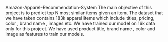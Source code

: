 Amazon-Apparel-Recommendation-System
The main objective of this project is to predict top N most similar items given an item.
The dataset that we have taken contains 183k apparel items which include titles, pricing, color , brand name , images etc.
We have trained our model on 16k data only for this project.
We have used product title, brand name , color and image as features to train our models.
